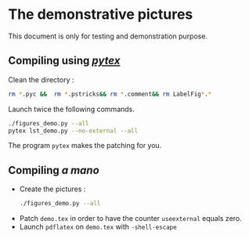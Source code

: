 # The demonstrative pictures

This document is only for testing and demonstration purpose. 

## Compiling using [*pytex*](https://github.com/LaurentClaessens/pytex)


Clean the directory :
```bash
rm *.pyc &&  rm *.pstricks&& rm *.comment&& rm LabelFig*.*
```

Launch twice the following commands.
```bash
./figures_demo.py --all
pytex lst_demo.py --no-external --all
```
The program `pytex` makes the patching for you.

## Compiling *a mano*

* Create the pictures :
    ```bash
    ./figures_demo.py --all
    ```
* Patch `demo.tex` in order to have the counter `useexternal` equals zero.
* Launch `pdflatex` on `demo.tex` with `-shell-escape`

